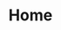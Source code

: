---
layout: home
title: "Home"
images:
- "/uploads/home-1.jpg"
- "/uploads/home-2.jpg"
- "/uploads/home-3.jpg"
- "/uploads/home-4.jpg"
- "/uploads/home-5.jpg"
- "/uploads/home-6.jpg"
---